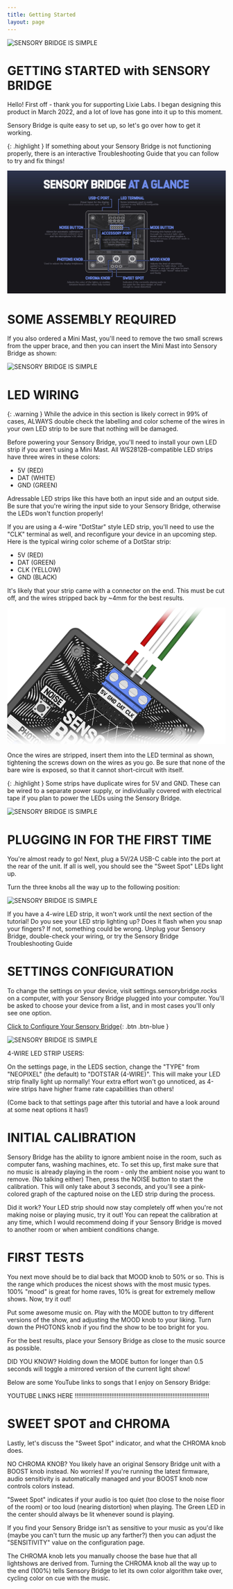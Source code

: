```yaml
---
title: Getting Started
layout: page
---
```


![SENSORY BRIDGE IS SIMPLE](https://github.com/connornishijima/sensory_bridge_docs/blob/main/img/7.jpg?raw=true)

# GETTING STARTED with SENSORY BRIDGE

Hello! First off - thank you for supporting Lixie Labs. I began designing this product in March 2022, and a lot of love has gone into it up to this moment.

Sensory Bridge is quite easy to set up, so let's go over how to get it working.

{: .highlight }
If something about your Sensory Bridge is not functioning properly, there is an interactive Troubleshooting Guide that you can follow to try and fix things!

![SENSORY BRIDGE IS SIMPLE](https://github.com/connornishijima/sensory_bridge_docs/blob/main/img/anatomy.jpg?raw=true)

# SOME ASSEMBLY REQUIRED

If you also ordered a Mini Mast, you'll need to remove the two small screws from the upper brace, and then you can insert the Mini Mast into Sensory Bridge as shown:

![SENSORY BRIDGE IS SIMPLE](https://github.com/connornishijima/sensory_bridge_docs/blob/main/img/mast_insert.png?raw=true)

# LED WIRING

{: .warning }
While the advice in this section is likely correct in 99% of cases, ALWAYS double check the labelling and color scheme of the wires in your own LED strip to be sure that nothing will be damaged.

Before powering your Sensory Bridge, you'll need to install your own LED strip if you aren't using a Mini Mast. All WS2812B-compatible LED strips have three wires in these colors:

- 5V (RED)
- DAT (WHITE)
- GND (GREEN)

Adressable LED strips like this have both an input side and an output side. Be sure that you're wiring the input side to your Sensory Bridge, otherwise the LEDs won't function properly!

If you are using a 4-wire "DotStar" style LED strip, you'll need to use the "CLK" terminal as well, and reconfigure your device in an upcoming step. Here is the typical wiring color scheme of a DotStar strip:

- 5V (RED)
- DAT (GREEN)
- CLK (YELLOW)
- GND (BLACK)

It's likely that your strip came with a connector on the end. This must be cut off, and the wires stripped back by ~4mm for the best results.

![SENSORY BRIDGE IS SIMPLE](https://github.com/connornishijima/sensory_bridge_docs/blob/main/img/wire_insert.png?raw=true)

Once the wires are stripped, insert them into the LED terminal as shown, tightening the screws down on the wires as you go. Be sure that none of the bare wire is exposed, so that it cannot short-circuit with itself.

{: .highlight }
Some strips have duplicate wires for 5V and GND. These can be wired to a separate power supply, or individually covered with electrical tape if you plan to power the LEDs using the Sensory Bridge.

![SENSORY BRIDGE IS SIMPLE](https://github.com/connornishijima/sensory_bridge_docs/blob/main/img/16.jpg?raw=true)

# PLUGGING IN FOR THE FIRST TIME

You're almost ready to go! Next, plug a 5V/2A USB-C cable into the port at the rear of the unit. If all is well, you should see the "Sweet Spot" LEDs light up.

Turn the three knobs all the way up to the following position:

![SENSORY BRIDGE IS SIMPLE](https://github.com/connornishijima/sensory_bridge_docs/blob/main/img/2.jpg?raw=true)

If you have a 4-wire LED strip, it won't work until the next section of the tutorial!
Do you see your LED strip lighting up? Does it flash when you snap your fingers? If not, something could be wrong. Unplug your Sensory Bridge, double-check your wiring, or try the Sensory Bridge Troubleshooting Guide

# SETTINGS CONFIGURATION

To change the settings on your device, visit settings.sensorybridge.rocks on a computer, with your Sensory Bridge plugged into your computer. You'll be asked to choose your device from a list, and in most cases you'll only see one option.

[Click to Configure Your Sensory Bridge](https://settings.sensorybridge.rocks){: .btn .btn-blue }

![SENSORY BRIDGE IS SIMPLE](https://github.com/connornishijima/sensory_bridge_docs/blob/main/img/settings_page_pic.png?raw=true)

4-WIRE LED STRIP USERS:

On the settings page, in the LEDS section, change the "TYPE" from "NEOPIXEL" (the default) to "DOTSTAR (4-WIRE)". This will make your LED strip finally light up normally! Your extra effort won't go unnoticed, as 4-wire strips have higher frame rate capabilities than others!

(Come back to that settings page after this tutorial and have a look around at some neat options it has!)

# INITIAL CALIBRATION

Sensory Bridge has the ability to ignore ambient noise in the room, such as computer fans, washing machines, etc.
To set this up, first make sure that no music is already playing in the room - only the ambient noise you want to remove. (No talking either) Then, press the NOISE button to start the calibration. This will only take about 3 seconds, and you'll see a pink-colored graph of the captured noise on the LED strip during the process.

Did it work? Your LED strip should now stay completely off when you're not making noise or playing music, try it out! You can repeat the calibration at any time, which I would recommend doing if your Sensory Bridge is moved to another room or when ambient conditions change.

# FIRST TESTS

You next move should be to dial back that MOOD knob to 50% or so. This is the range which produces the nicest shows with the most music types. 100% "mood" is great for home raves, 10% is great for extremely mellow shows.
Now, try it out!

Put some awesome music on. Play with the MODE button to try different versions of the show, and adjusting the MOOD knob to your liking. Turn down the PHOTONS knob if you find the show to be too bright for you.

For the best results, place your Sensory Bridge as close to the music source as possible.

DID YOU KNOW? Holding down the MODE button for longer than 0.5 seconds will toggle a mirrored version of the current light show!

Below are some YouTube links to songs that I enjoy on Sensory Bridge:
     
YOUTUBE LINKS HERE !!!!!!!!!!!!!!!!!!!!!!!!!!!!!!!!!!!!!!!!!!!!!!!!!!!!!!!!!!!!!!!!!!!!!!!!!!!!!

# SWEET SPOT and CHROMA

Lastly, let's discuss the "Sweet Spot" indicator, and what the CHROMA knob does.

NO CHROMA KNOB? You likely have an original Sensory Bridge unit with a BOOST knob instead. No worries! If you're running the latest firmware, audio sensitivity is automatically managed and your BOOST knob now controls colors instead.

"Sweet Spot" indicates if your audio is too quiet (too close to the noise floor of the room) or too loud (nearing distortion) when playing. The Green LED in the center should always be lit whenever sound is playing.

If you find your Sensory Bridge isn't as sensitive to your music as you'd like (maybe you can't turn the music up any farther?) then you can adjust the "SENSITIVITY" value on the configuration page.

The CHROMA knob lets you manually choose the base hue that all lightshows are derived from. Turning the CHROMA knob all the way up to the end (100%) tells Sensory Bridge to let its own color algorithm take over, cycling color on cue with the music.

